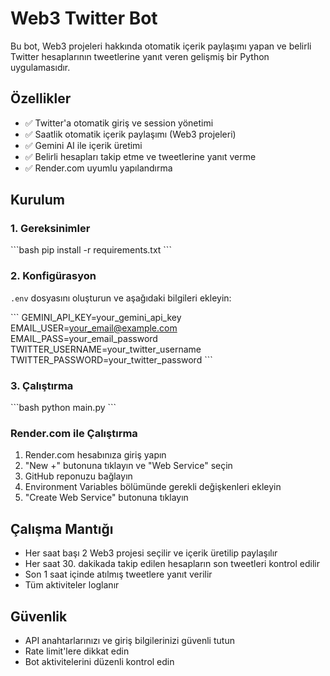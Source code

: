 # Web3 Twitter Bot

Bu bot, Web3 projeleri hakkında otomatik içerik paylaşımı yapan ve belirli Twitter hesaplarının tweetlerine yanıt veren gelişmiş bir Python uygulamasıdır.

## Özellikler

- ✅ Twitter'a otomatik giriş ve session yönetimi
- ✅ Saatlik otomatik içerik paylaşımı (Web3 projeleri)
- ✅ Gemini AI ile içerik üretimi
- ✅ Belirli hesapları takip etme ve tweetlerine yanıt verme
- ✅ Render.com uyumlu yapılandırma

## Kurulum

### 1. Gereksinimler

\`\`\`bash
pip install -r requirements.txt
\`\`\`

### 2. Konfigürasyon

`.env` dosyasını oluşturun ve aşağıdaki bilgileri ekleyin:

\`\`\`
GEMINI_API_KEY=your_gemini_api_key
EMAIL_USER=your_email@example.com
EMAIL_PASS=your_email_password
TWITTER_USERNAME=your_twitter_username
TWITTER_PASSWORD=your_twitter_password
\`\`\`

### 3. Çalıştırma

\`\`\`bash
python main.py
\`\`\`

### Render.com ile Çalıştırma

1. Render.com hesabınıza giriş yapın
2. "New +" butonuna tıklayın ve "Web Service" seçin
3. GitHub reponuzu bağlayın
4. Environment Variables bölümünde gerekli değişkenleri ekleyin
5. "Create Web Service" butonuna tıklayın

## Çalışma Mantığı

- Her saat başı 2 Web3 projesi seçilir ve içerik üretilip paylaşılır
- Her saat 30. dakikada takip edilen hesapların son tweetleri kontrol edilir
- Son 1 saat içinde atılmış tweetlere yanıt verilir
- Tüm aktiviteler loglanır

## Güvenlik

- API anahtarlarınızı ve giriş bilgilerinizi güvenli tutun
- Rate limit'lere dikkat edin
- Bot aktivitelerini düzenli kontrol edin
